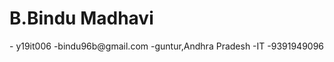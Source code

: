 <html>
  <h1> B.Bindu Madhavi  </h1>
  - y19it006 
  -bindu96b@gmail.com
  -guntur,Andhra Pradesh
  -IT
  -9391949096
  
 
